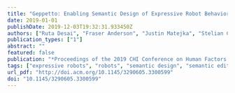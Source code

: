 ```yaml
---
title: "Geppetto: Enabling Semantic Design of Expressive Robot Behaviors"
date: 2019-01-01
publishDate: 2019-12-03T19:32:31.933450Z
authors: ["Ruta Desai", "Fraser Anderson", "Justin Matejka", "Stelian Coros", "James McCann", "George Fitzmaurice", "Tovi Grossman"]
publication_types: ["1"]
abstract: ""
featured: false
publication: "*Proceedings of the 2019 CHI Conference on Human Factors in Computing Systems*"
tags: ["expressive robots", "robots", "semantic design", "semantic editing"]
url_pdf: "http://doi.acm.org/10.1145/3290605.3300599"
doi: "10.1145/3290605.3300599"
---
```



